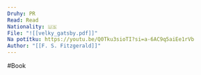 ```yaml
---
Druhy: PR
Read: Read
Nationality: 🇺🇸
File: "![[velky_gatsby.pdf]]"
Na potítku: https://youtu.be/Q0Tku3sioTI?si=a-6AC9q5aiEe1rVb
Author: "[[F. S. Fitzgerald]]"
---
```

#Book
